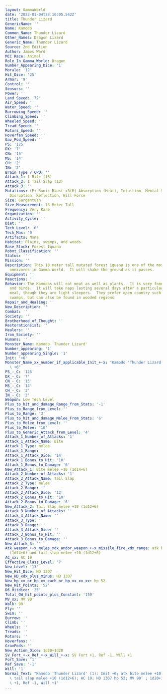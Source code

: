 ```yaml
---
layout: GammaWorld
date: '2023-01-04T23:10:05.542Z'
title: Thunder Lizard
GenericName: ''
Name: Kamodo
Common_Name: Thunder Lizard
Other_Names: Dragon Lizard
Generic_Name: Thunder Lizard
Source: 2nd Edition
Author: James Ward
MCC Race: Animal
Role_In_Gamma_World: Dragon
Number_Appearing_Dice: '1'
Morale: '12'
Hit_Dice: '25'
Armor: '9'
Control: ''
Sensors: ''
Power: ''
Land_Speed: '72'
Air_Speed: ''
Water_Speed: ''
Burrowing_Speed: ''
Climbing_Speed: ''
Wheeled_Speed: ''
Tread_Speed: ''
Rotors_Speed: ''
Hoverfan_Speed: ''
Gav_Pod_Speed: ''
PS: '125'
DX: '7'
CN: '15'
MS: '14'
CH: '2'
IN: '2'
Brain Type / CPU: ''
Attack_1: 1 Bite (15)
Attack_2: 1 Tail Slap (12)
Attack_3: ''
Mutations: (P) Sonic Blast x3(M) Absorption (Heat), Intuition, Mental Shield, Molecular
  Disruption, Reflection, Will Force
Size: Gargantuan
Size_Measurement: 18 Meter Tall
Frequency: Very Rare
Organization: ''
Activity_Cycle: ''
Diet: ''
Tech_Level: '0'
Tech_Max: '0'
Artifacts: None
Habitat: Plains, swamps, and woods
Base_Stock: Forest Iquana
Robot_Classification: ''
Status: ''
Mission: ''
Description: This 18 meter tall mutated forest iguana is one of the most fearsome
  omnivores in Gamma World.  It will shake the ground as it passes.
Equipment: ''
Reactions: ''
Behavior: The Kamodos will eat meat as well as plants.  It is very fond of insects
  and birds.  It will take naps lasting several days after a particularly fulfilling
  meal, though they are light sleepers.  They prefer open country such as plains and
  swamps, but can also be found in wooded regions
Repair_and_Healing: ''
New_Description: ''
Combat: ''
Society: ''
Brotherhood_of_Thought: ''
Restorationsist: ''
Healers: ''
Iron_Society: ''
Humans: ''
Monster_Name: Kamodo 'Thunder Lizard'
Number_appearing: '1'
Number_appearing_Single: '1'
Init: '+6'
Monster_Name_xx_number_if_applicable_Init_+-x: "Kamodo 'Thunder Lizard' (1): Init\
  \ +6"
PS_-_C: '125'
DX_-_C: '7'
CN_-_C: '15'
MS_-_C: '14'
CH_-_C: '2'
IN_-_C: '2'
Weapon: Low Tech Level
Plus_to_hit_and_damage_Range_from_Stats: '-1'
Plus_to_Range_from_Level: ''
Plus_to_Range: '3'
Plus_to_hit_and_damage_Melee_From_Stats: '6'
Plus_to_Melee_from_Level: ''
Plus_to_Melee: '10'
Plus_to_Generic_Attack_from_Level: '4'
Attack_1_Number_of_Attacks: '1'
Attack_1_Attack_Name: Bite
Attack_1_Type: melee
Attack_1_Range: ''
Attack_1_Attack_Dice: '14'
Attack_1_Bonus_to_Hit: '10'
Attack_1_Bonus_to_Damage: '6'
New_Attack_1: Bite melee +10 (1d14+6)
Attack_2_Number_of_Attacks: '1'
Attack_2_Attack_Name: Tail Slap
Attack_2_Type: melee
Attack_2_Range: ''
Attack_2_Attack_Dice: '12'
Attack_2_Bonus_to_Hit: '10'
Attack_2_Bonus_to_Damage: '6'
New_Attack_2: Tail Slap melee +10 (1d12+6)
Attack_3_Number_of_Attacks: ''
Attack_3_Attack_Name: ''
Attack_3_Type: ''
Attack_3_Range: ''
Attack_3_Attack_Dice: ''
Attack_3_Bonus_to_Hit: ''
Attack_3_Bonus_to_Damage: ''
New_Attack_3: ''
Atk_weapon_+-x_melee_xdx_andor_weapon_+-x_missile_fire_xdx_range: atk bite melee +10
  (1d14+6) and tail slap melee +10 (1d12+6)
AC_xx: AC 19
Effective_Class_Level: '7'
New_Level: '13'
New_Hit_Dice: HD 13D7
New_HD_xdx_plus_minus: HD 13D7
New_hp_xx_or_hp_xx_each_or_hp_xx_xx_xx: hp 52
New_Hit_Points: '52'
D6_Hitdice: '25'
Total_GW_hit_points_plus_Constant: '150'
MV_xx: MV 90'
Walk: 90'
Fly: ''
Swim: ''
Burrow: ''
Climb: ''
Wheels: ''
Treads: ''
Rotors: ''
Hoverfans: ''
GravPods: ''
New_Action_Dice: 1d20+1d20
SV_Fort_+-x_Ref_+-x_Will_+-x: SV Fort +1, Ref -1, Will +1
Fort_Save: '1'
Ref_Save: '-1'
Will: '1'
Normal_Text: "Kamodo 'Thunder Lizard' (1): Init +6; atk bite melee +10 (1d14+6) and\
  \ tail slap melee +10 (1d12+6); AC 19; HD 13D7 hp 52; MV 90' ; 1d20+1d20; SV Fort\
  \ +1, Ref -1, Will +1"
...
```


